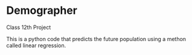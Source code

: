 # Demographer
Class 12th Project

This is a python code that predicts the future population using a methon called linear regression.
